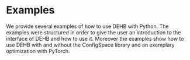 Examples
========

We provide several examples of how to use DEHB with Python. The examples were structured in order to give the user an
introduction to the interface of DEHB and how to use it. Moreover the examples show how to use DEHB with and without
the ConfigSpace library and an exemplary optimization with PyTorch. 